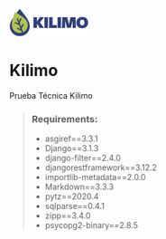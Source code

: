 ![icon](docs/logo)
# Kilimo
Prueba Técnica Kilimo
> ### Requirements:
> - asgiref==3.3.1
> - Django==3.1.3
> - django-filter==2.4.0
> - djangorestframework==3.12.2
> - importlib-metadata==2.0.0
> - Markdown==3.3.3
> - pytz==2020.4
> - sqlparse==0.4.1
> - zipp==3.4.0
> - psycopg2-binary==2.8.5
>
